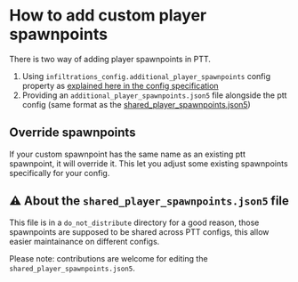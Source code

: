# How to add custom player spawnpoints

There is two way of adding player spawnpoints in PTT.

1. Using `infiltrations_config.additional_player_spawnpoints` config property as [explained here in the config specification](./specification/README.md#infiltrations_config-infiltrationsconfig)
2. Providing an `additional_player_spawnpoints.json5` file alongside the ptt config (same format as the [shared_player_spawnpoints.json5](../configs/shared_player_spawnpoints.json5))

## Override spawnpoints
If your custom spawnpoint has the same name as an existing ptt spawnpoint, it will override it. This let you adjust some existing spawnpoints specifically for your config.

## ⚠️ About the `shared_player_spawnpoints.json5` file

This file is in a `do_not_distribute` directory for a good reason, those spawnpoints are supposed to be shared across PTT configs, this allow easier maintainance on different configs.

Please note: contributions are welcome for editing the `shared_player_spawnpoints.json5`.
